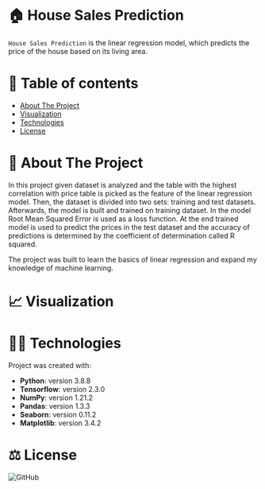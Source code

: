 # 🏠 House Sales Prediction
`House Sales Prediction` is the linear regression model, which predicts the price of the house based on its living area.

# 📜 Table of contents
* [About The Project](#about-the-project)
* [Visualization](#visualization)
* [Technologies](#technologies)
* [License](#license)


<h1 id="about-the-project"> 📓 About The Project </h1>
In this project given dataset is analyzed and the table with the highest correlation with price table is picked as the feature of the linear regression model. Then, the dataset is divided into two sets: training and test datasets. Afterwards, the model is built and trained on training dataset. In the model Root Mean Squared Error is used as a loss function. At the end trained model is used to predict the prices in the test dataset and the accuracy of predictions is determined by the coefficient of determination called R squared.

The project was built to learn the basics of linear regression and expand my knowledge of machine learning.

<h1 id="visualization"> 📈 Visualization </h1>

<h1 id="technologies"> 👨‍💻 Technologies </h1>

Project was created with:
- **Python**: version 3.8.8
- **Tensorflow**: version 2.3.0
- **NumPy**: version 1.21.2
- **Pandas**: version 1.3.3
- **Seaborn**: version 0.11.2
- **Matplotlib**: version 3.4.2

<h1 id ="license"> ⚖️ License </h1>

<img alt="GitHub" src="https://img.shields.io/github/license/CN-28/House-Sales-Prediction?color=orange">